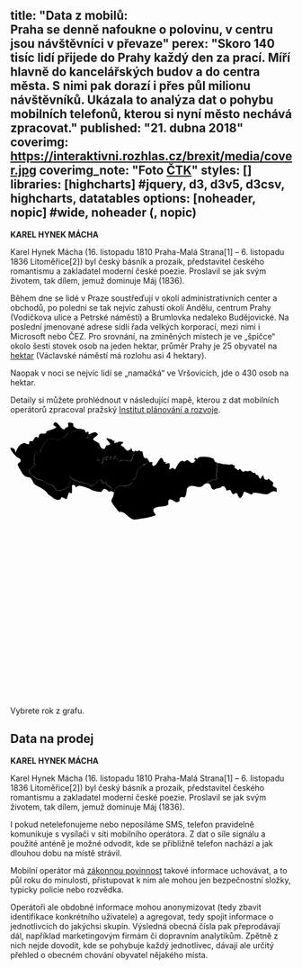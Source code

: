 title: "Data z mobilů:<br>Praha se denně nafoukne o polovinu, v centru jsou návštěvníci v převaze"
perex: "Skoro 140 tisíc lidí přijede do Prahy každý den za prací. Míří hlavně do kancelářských budov a do centra města. S nimi pak dorazí i přes půl milionu návštěvníků. Ukázala to analýza dat o pohybu mobilních telefonů, kterou si nyní město nechává zpracovat."
published: "21. dubna 2018"
coverimg: https://interaktivni.rozhlas.cz/brexit/media/cover.jpg
coverimg_note: "Foto <a href='#'>ČTK</a>"
styles: []
libraries: [highcharts] #jquery, d3, d3v5, d3csv, highcharts, datatables
options: [noheader, nopic] #wide, noheader (, nopic)
---
<left>
	<p>
	<b>KAREL HYNEK MÁCHA</b>
	</p><p>
	Karel Hynek Mácha (16. listopadu 1810 Praha-Malá Strana[1] – 6. listopadu 1836 Litoměřice[2]) byl český básník a prozaik, představitel českého romantismu a zakladatel moderní české poezie. Proslavil se jak svým životem, tak dílem, jemuž dominuje Máj (1836).
	</p>
</left>

Během dne se lidé v Praze soustřeďují v okolí administrativních center a obchodů, po poledni se tak nejvíc zahustí okolí Andělu, centrum Prahy (Vodičkova ulice a Petrské náměstí) a Brumlovka nedaleko Budějovické. Na poslední jmenované adrese sídlí řada velkých korporací, mezi nimi i Microsoft nebo ČEZ. Pro srovnání, na zmíněných místech je ve „špičce“ okolo šesti stovek osob na jeden hektar, průměr Prahy je 25 obyvatel na [hektar](https://cs.wikipedia.org/wiki/Hektar) (Václavské náměstí má rozlohu asi 4 hektary).

Naopak v noci se nejvíc lidí se „namačká“ ve Vršovicích, jde o 430 osob na hektar.

Detaily si můžete prohlédnout v následující mapě, kterou z dat mobilních operátorů zpracoval pražský [Institut plánování a rozvoje](http://www.iprpraha.cz/).

<wide>
<div id="mapdiv">
        <svg id="mapa" version="1.1" viewBox="0 0 850 850" preserveAspectRatio="xMinYMin meet">
                <path id="sud" d="
                    M135.2,0.3c-2.3,0-4.4,1.9-6.1,6.7c-1.4,3.6,11.5,6.5,8.6,8.6c-8.6,7.1-20.8,7.8-29.4,12.8c-1.4,0.7,0,4.3-1.5,5
                    c-5.7,2.8-13.6-1.5-17.9,2.1c-3.6,2.8-2.2,8.6-5.8,11.4c-1.4,1.4-2.9-3.6-5-2.9c-6.5,1.4-7.2,9.9-11.5,12.8
                    c-2.2,2.1-6.5-1.4-8.7,0.7c-2.2,1.4,0,5.7-2.1,7.8c-2.9,3.6-10.8-2.8-12.9-2.8c-18,2.8-20.9,16.3-26.6,27.7
                    c-1.4,2.8-1.5-7.1-4.3-9.2c-2.2-2.8-6.4-3.5-10-4.2c-6.5-1.4,7.1,21.3,21.5,30.5c1.4,0.7,6.5,1.4,7.2,5.7c2.2,10-7.2,6.4-8.6,14.2
                    c-0.7,2.1,15,28.4,17.2,30.5c12.2,12.1,15.1,3.6,23,11.4c5,5,5.7,12.8,10.8,17.1c10.1,7.1,35.2,16.4,40.2,30.6h0.7
                    c11.5,5.7,20.2,20.6,35.3,14.9c2.9-0.7,2.1-6.4,5-6.4c5,0,10,6.4,15.1,5c0,0,5.8-18.4,5.8-18.4c2.9-2.1,7.9,2.8,9.3,0.7
                    c1.4-1.4,0-22.1,0.7-23.5c2.2-2.1,6.5-0.6,9.3,0.8c1.4,0.7,0,4.2,1.5,5c3.6,0,6.4-4.3,10-4.3c3.5,0,6.7,0.9,10,1.6
                    c0,0,0.1,0,0.2,0.1c9.6,2.2,18.8,6.2,27.5,10.3c4.1,1.5,4.6,3.2,9.1,3.2c3.3,1.1,6.6,2.2,10,2.6c2.9,0,6.5,1.5,9.3,0.7
                    c4.3-2.1,5.8-7.8,9.3-9.2c3.4-0.9,7.3,2.3,10.9,5.1c2.9,3.1,4.7,5.4,7.8,1.9c1.5-1.1,6.3,1.4,7.5,2.3c1.8,1.3,1.7,1.3,1.6,0.6
                    c-1.4-2.2-5.5-9.2-5.8-11.4c-0.4-3.4-2-1.5-10.2-7.9c-4.1-3.2-5.4-5-5.3-7.3c0.2-3.3-0.9-3.6-4.4-1.2c-3.4,2.4-7.1,0.4-8.8-4.6
                    c-1.3-4-1.7-4.2-6.3-3.6c-2.8,0.4-5.4,1.5-6.2,2.7c-2.7,4.2-14.7,14.9-17,15.2c-1.3,0.2-4.6-1.4-7.3-3.4c-3.3-2.4-7.6-4-12.7-4.7
                    c-8.5-1.2-28.9-7.8-37.2-12.1c-2.9-1.5-6.2-4.3-7.3-6.1c-1.7-2.9-2-3-2.5-1c-0.3,1.3,0.3,4.5,1.5,7.2c2,4.6,1.9,5-1.1,8
                    c-2.6,2.6-3,4-2.3,8c0.9,5.5-0.2,7.1-6.1,9.2c-2.3,0.8-6.3,2.8-9,4.4c-5.3,3.2-18.6,5.6-22.1,3.9c-1.1-0.5-3.9-4.2-6.2-8.2
                    c-3.8-6.6-4.7-7.4-9.7-8.5c-5.4-1.2-17-6.6-25.7-12c-2.5-1.5-7.9-3.6-11.9-4.5c-6.2-1.4-9.2-3.2-18.3-10.9
                    c-6.7-5.7-11.1-10.3-11.3-12c-0.4-3.4,2.2-8.6,4.6-8.9c1-0.1,2.7-2,3.9-4.1c1.2-2.2,3.8-4.5,5.8-5.2c4.8-1.7,5.3-3.1,2.2-6.6
                    c-2.4-2.7-2.5-3.4-1.3-8.9c0.7-3.3,1.3-8.6,1.3-11.8c0-8.3,3.6-12.2,11-12.1l5.6,0.1l2.4-7.5c2.7-8.5,13.9-26.1,19.2-30.4
                    c5.3-4.3,19.6-5.3,25.9-1.8c4.2,2.3,4.8,2.3,8.4,0.3c2.1-1.2,5.9-2.5,8.4-2.9c2.5-0.4,5.5-1.7,6.7-3c1.1-1.3,3.3-2.9,4.8-3.5
                    c1.5-0.7,2.7-1.6,2.6-2.2c-0.1-0.5,1.1-2.6,2.6-4.7c2.4-3.3,3.3-3.7,8.3-3.6c4.4,0.1,6.7-0.6,10.7-3.3c4.1-2.7,6.3-3.4,11.4-3.4
                    c8.1,0,12.1,1.3,14.1,4.4C223.6,44,227,48.6,228,48.5c0.7-0.1,2.6-1.8,4.3-3.9c3.9-4.8,15.5-7.9,15.9-4.3c0.2,1.2-0.6,2.9-1.6,3.9
                    c-1.7,1.6-1.2,4.3,1.8,8.6c1.8,2.6,3.2,3.7,3.3,5.1c0.2,1.3,1.3,5.3,2.6,8.7c2.9,8.1,7.3,11.4,13.8,10.6c2.7-0.3,4.6-0.3,5.9,0.5
                    c-4.7-4.4-7.1-13.3-8.5-15.2c0,0-16.5-10-16.5-10c-1.4-9.2,25.9-12.8,6.5-22c-3.6-2.1-19.5,6.4-19.5,6.4c-2.2-2.1,0-5.7-2.1-7.8
                    c-0.7-1.4-2.9,0-5,0.7c-0.7,0-1.5,2.2-2.9,1.4c-1.4-2.1-0.7-5.7-3.6-7.8c-9.3-5.7-18.7,0.7-30.2-8.6c-7.9-5.7,2.8-11.3-10.1-12.8
                    c-20.1-3.6,2.9,12.1-16.5,15c-1.4,2.8-2.2,5-4.3,5c-7,1.6-17.2-20-25.2-21.6C135.8,0.3,135.5,0.2,135.2,0.3z M289.2,47.6
                    c-3.8,1.1,11.6,16.3,10.9,17.7c-0.6,1.2-1.6,1.9-2.8,2.4c-0.1,0.1-0.1,0.2-0.3,0.3c-0.1,0-0.1-0.1-0.2-0.1c-3.1,1.2-7.1,1.2-9.6,3.1
                    c-0.4,0.4-0.5,1.2-0.8,1.8c-1,2.4-1.3,5.6-3.6,6.7c-3,1.2-5.6,0.6-7.7-0.9c1,1.2,1.6,3,2,5.8c0.8,6.3-1.7,8.7-8.6,8.3
                    c-3.8-0.2-4.5,0.1-4.2,1.9c0.4,2.9-2.4,12.1-3.8,12.3c-1.5,0.2-0.1,8.5,1.5,9.2c0.8,0.4,1.6-0.6,1.8-2c0.4-2.8,2.5-4,2.8-1.5
                    c0.1,0.8,1.6,2.6,3.4,4c2.6,2.1,2.9,2.8,1.6,3.8c-1.7,1.4-0.3,5.1,1.8,4.8c0.7-0.1,1.6-1.2,1.8-2.4c0.3-1.2,1.1-3.2,1.9-4.3
                    c0.8-1.1,1.2-4.6,1.1-7.6c-0.3-5.5-0.2-5.6,1.7-2.4c1.1,1.8,2.6,3.1,3.5,3c0.8-0.1,2.7,0.6,4.1,1.6c2.4,1.6,2.5,1.6,2.3-0.3
                    c-0.1-1.1-1.8-2.7-3.7-3.6c-4-1.9-4.8-4.2-1.2-3.5c1.4,0.2,2.8-0.2,3.2-0.9c1.2-2.6,6.6-2.3,7.9,0.5c0.7,1.5,2.4,3.8,3.8,5.2
                    c2.6,2.5,2.6,2.5,1.3-2.4c-1.1-3.9-0.9-4.9,0.6-5.1c1.1-0.1,2.8,1.5,4,3.9c1.8,3.7,4.6,5.5,4.2,2.7c-0.1-0.6,1-1.5,2.3-2
                    c1.5-0.6,2.3-2,2.1-3.5c-0.2-1.4,0.2-2.6,0.9-2.7c0.7-0.1,1.5,1.4,1.7,3.2c0.7,4.9,2.6,6.7,5.6,5.3c2.3-1,2.6-0.7,3.1,3.3
                    c0.5,4,0.9,4.3,3.3,3.3c5.1-2.3,15.8-2.8,22.2-0.9c3.5,1,7.3,1.4,8.5,0.8c3.5-1.6,7.5-8.7,7.7-13.8c0.3-7,2.9-13.4,6.7-17
                    c0.1-0.1,0.7,1.6,0.3,0c-0.5,0.7-0.4,1.9-7.2,1.8c-1.1,0.1-1.7-4.8-1.9-5.7c-0.2-1.2-4.5-4.6-4.9-3.9c-0.4,2,0.9,3,2,4.1
                    c-0.3,0.6-1.3,1-2.8,0.9c-1.8-0.1-2.8,0.3-4.1,1.7c-0.7,0.8-1.3,1.2-1.8,1.4c-0.5,0.2-1,0.1-1.9-0.2c-1.6-0.6-3.4-1.8-5.2-3.3
                    c-1.7-1.6-3.4-3.4-4.4-5.2c-1.1-1.9-2.4-3.4-2.9-3.4c-0.6,0.1-2.4-1-4.1-2.3c-1.7-1.3-3.3-2.8-3.4-3.5c-0.2-0.8,1-1.9,3.4-3.1
                    c1.9-1,3.2-1.9,3.6-2.7c0.5-0.8,0.2-1.5-0.8-2.1c-0.8-0.5-1.3-0.9-1.4-1.5c0-0.1,0.1-0.2,0.1-0.3c-2.8,1.1-6.1-0.1-8.9-0.1
                    c-0.1,0-0.2,0.1-0.3,0.1c-2.9,0.4-4.5,1.1-5.3,2.2c-0.7,1-1.4,1.5-2,1.6c-0.6,0.1-1.1-0.4-1.5-1.3c-0.5-0.9-1-1.3-1.4-1.2
                    c-0.4,0.1-0.6,0.6-0.7,1.6c-0.1,1.2-0.6,1.7-1.9,1.7c-1.1,0-1.9-0.8-2.3-1.8c-0.4-1-0.4-2.3,0.3-3.1c0.7-0.8,0.7-1.3,0.5-1.7
                    c-0.1-0.1-0.2-0.1-0.3-0.2c-0.4-0.2-0.9-0.3-2.1-0.2c-1.1,0.2-1.8,0.2-2.4-0.2c-0.7-0.3-1.3-1-2.3-2.1c-1-1.1-1.7-1.8-2.5-2.2
                    c-0.8-0.4-1.6-0.5-3.1-0.5c-1.8,0-4.6-0.6-6-1.4c-1.5-0.8-3.3-1.4-4.2-1.3C290.3,48.3,289.8,47.9,289.2,47.6z"/>
                <path id="prot" d="M399.5,128.1c-1,0.6-2,1.6-3,2.7c-6.4,4.3-12,9.3-15.1,14.8c0,0.7-5.7,22.8-5.7,22.8
                    c-2.2,2.8-7.2,1.4-9.3,4.3c-1.4,2.1,0.7,5.7-0.7,7.8c-20.8,25.3-43.5-6-54.1,29c-0.5,0.5-1,1-1.4,1.5c-0.3-1.6-3.6-4.1-4-5.1
                    c-1.4-2.2-2.2-5.6-2.5-7.8c-0.4-3.4-2-1.5-10.2-7.9c-4.1-3.2-5.4-5-5.3-7.3c0.2-3.3-0.9-3.6-4.4-1.2c-3.4,2.4-7.1,0.4-8.8-4.6
                    c-1.3-4-1.7-4.2-6.3-3.6c-2.8,0.4-5.4,1.5-6.2,2.7c-2.7,4.2-14.7,14.9-17,15.2c-1.3,0.2-4.6-1.4-7.3-3.4c-3.3-2.4-7.6-4-12.7-4.7
                    c-8.5-1.2-28.9-7.8-37.2-12.1c-2.9-1.5-6.2-4.3-7.3-6.1c-1.7-2.9-2-3-2.5-1c-0.3,1.3,0.3,4.5,1.5,7.2c2,4.6,1.9,5-1.1,8
                    c-2.6,2.6-3,4-2.3,8c0.9,5.5-0.2,7.1-6.1,9.2c-2.3,0.8-6.3,2.8-9,4.4c-5.3,3.2-18.6,5.6-22.1,3.9c-1.1-0.5-3.9-4.2-6.2-8.2
                    c-3.8-6.6-4.7-7.4-9.7-8.5c-5.4-1.2-17-6.6-25.7-12c-2.5-1.5-7.9-3.6-11.9-4.5c-6.2-1.4-9.2-3.2-18.3-10.9
                    c-6.7-5.7-11.1-10.3-11.3-12c-0.4-3.4,2.2-8.6,4.6-8.9c1-0.1,2.7-2,3.9-4.1c1.2-2.2,3.8-4.5,5.8-5.2c4.8-1.7,5.3-3.1,2.2-6.6
                    c-2.4-2.7-2.5-3.4-1.3-8.9c0.7-3.3,1.3-8.6,1.3-11.8c0-8.3,3.6-12.2,11-12.1l5.6,0.1l2.4-7.5c2.7-8.5,13.9-26.1,19.2-30.4
                    c5.3-4.3,19.6-5.3,25.9-1.8c4.2,2.3,4.8,2.3,8.4,0.3c2.1-1.2,5.9-2.5,8.4-2.9c2.5-0.4,5.5-1.7,6.7-3c1.1-1.3,3.3-2.9,4.8-3.5
                    c1.5-0.7,2.7-1.6,2.6-2.2c-0.1-0.5,1.1-2.6,2.6-4.7c2.4-3.3,3.3-3.7,8.3-3.6c4.4,0.1,6.7-0.6,10.7-3.3c4.1-2.7,6.3-3.4,11.4-3.4
                    c8.1,0,12.1,1.3,14.1,4.4c9.2,14.6,12.6,19.2,13.6,19.1c0.7-0.1,2.6-1.8,4.3-3.9c3.9-4.8,15.5-7.9,15.9-4.3c0.2,1.2-0.6,2.9-1.6,3.9
                    c-1.7,1.6-1.2,4.3,1.8,8.6c1.8,2.6,3.2,3.7,3.3,5.1c0.2,1.3,1.3,5.3,2.6,8.7c2.9,8.1,7.3,11.4,13.8,10.6c6.2-0.8,8.1,0.7,9,7.2
                    c0.8,6.3-1.7,8.7-8.6,8.3c-3.8-0.2-4.5,0.1-4.2,1.9c0.4,2.9-2.4,12.1-3.8,12.3c-1.5,0.2-0.1,8.5,1.5,9.2c0.8,0.4,1.6-0.6,1.8-2
                    c0.4-2.8,2.5-4,2.8-1.5c0.1,0.8,1.6,2.6,3.4,4c2.6,2.1,2.9,2.8,1.6,3.8c-1.7,1.4-0.3,5.1,1.8,4.8c0.7-0.1,1.6-1.2,1.8-2.4
                    c0.3-1.2,1.1-3.2,1.9-4.3c0.8-1.1,1.2-4.6,1.1-7.6c-0.3-5.5-0.2-5.6,1.7-2.4c1.1,1.8,2.6,3.1,3.5,3c0.8-0.1,2.7,0.6,4.1,1.6
                    c2.4,1.6,2.5,1.6,2.3-0.3c-0.1-1.1-1.8-2.7-3.7-3.6c-4-1.9-4.8-4.2-1.2-3.5c1.4,0.2,2.8-0.2,3.2-0.9c1.2-2.6,6.6-2.3,7.9,0.5
                    c0.7,1.5,2.4,3.8,3.8,5.2c2.6,2.5,2.6,2.5,1.3-2.4c-1.1-3.9-0.9-4.9,0.6-5.1c1.1-0.1,2.8,1.5,4,3.9c1.8,3.7,4.6,5.5,4.2,2.7
                    c-0.1-0.6,1-1.5,2.3-2c1.5-0.6,2.3-2,2.1-3.5c-0.2-1.4,0.2-2.6,0.9-2.7c0.7-0.1,1.5,1.4,1.7,3.2c0.7,4.9,2.6,6.7,5.6,5.3
                    c2.3-1,2.6-0.7,3.1,3.3c0.5,4,0.9,4.3,3.3,3.3c5.1-2.3,15.8-2.8,22.2-0.9c3.5,1,7.3,1.4,8.5,0.8c3.5-1.6,7.5-8.7,7.7-13.8
                    c0.3-7,1.7-11.7,4.1-13.4c2.2-1.5,2.3-4.7,3.3-3.9l0.6,0.3c1.6,0.6,3.2,1.2,4,1.6c0.7,0.4,1.1,0.6,1.4,0.5c0.4-0.1,0.6-0.4,1.1-1
                    c0.8-1.1,2.2-1.8,3.6-2c1.4-0.2,2.7,0,3.4,0.8c0.8,1,1.4,1.6,2.1,1.9c0.7,0.3,1.6,0.1,2.8-0.2l1.5-0.3c0.4,0.9,0.8,1.9,1.4,3.4
                    l0.9,4.7c0.8,3.9,1.2,6,1.8,7.4c0.6,1.4,1.2,2.3,2.5,3.6c1.4,1.5,2.4,2.3,3.3,2.5c0.9,0.2,1.7-0.2,2.7-1c0.5-0.4,0.8-0.5,1.3-0.3
                    s0.9,0.6,1.5,1.4c0.9,1.1,1.7,2.5,1.8,3c0.1,0.5,1.6,2.3,3.1,4.1c0.2,1.2,0.6,2.4,1.4,3.3c-2.1,1-4.5,2.6-6.8,3.7
                    c-11,4.7-10.9,4.8-10.9,5"/>
                <path id="slov" d="M620.6,121.6c1.1,0.4,0.9-0.6-5.7-2.9c-2.9-1.4-2.2-6.4-4.3-8.5c-7-5.3-22.5-7.1-34.4-6.4
                    c-4,0.2-7.5,0.7-10.2,1.4c-2.2,0-2.2,4.3-4.3,5c-2.9,1.4-7.2-8.5-9.3,1.4c0,1.4,4.3,1.4,3.6,2.9c-2.2,3.6-5.8,7.8-10.1,7.8
                    c-5.7,0-9.3-7.8-15.1-8.5c-2.9-0.7-4.3,3.6-7.2,4.3c-2.9,0-5.7-2.8-8.6-2.1c-10.1,2.1-18.7,24.2-19.4,24.9c-2.9,1.4-5.7-4.3-8.6-3.6
                    c-3.6,0.7-10.1,6.4-10.1,2.9c0-1.4,4.3-14.9-0.7-17.1c-2.9-1.4-6.5,2.1-10.1,1.4c-1.4-0.7,1.4-3.6,0.7-5c-0.7-0.7-3.6,1.4-4.3,0.7
                    c-3.6-3.6-3.6-9.9-7.9-12.8c-7.2-5-16.5,31.3-28,22c-2.2-2.1,1.4-7.1-0.7-9.2c-2.2-2.1-7.2,1.4-8.6-0.7
                    c-12.2,5.7-29.5,14.9-35.9,26.3c0,0.7-5.7,22.8-5.7,22.8c-2.2,2.8-7.2,1.4-9.3,4.3c-1.4,2.1,0.7,5.7-0.7,7.8
                    c-21.6,26.3-45.3-8.6-55.3,33.4c0.7,9.2-10.1,19.2-5.8,26.3c3.9,6.4,8.2,12.3,12.8,18.1c3,3.7,6,7.4,9.4,11.1
                    c1.4-0.7,3.6-1.4,6.5-0.7c12.9,1.4,23,19.9,36.7,22.8c8.3,1.4,65.6-8.6,66.7-13.7c-0.7-1.1-1.9-2.4-3-4c-1.2-1.6-2.4-3.4-3.3-5.3
                    c-0.4-0.9-0.7-1.9-0.9-2.8c-0.2-0.9-0.2-1.9-0.1-2.8c0,0,0-0.1,0-0.1c0.2-2,1.2-3.9,3.8-5.4c10.1-7.1,32.3-2.1,40.2-10
                    c0.7-0.7,1-1.5,1.1-2.5c0-1,0-2-0.1-3c-0.1-1.2-0.3-2.4-0.3-3.6c0-0.1,0.1-0.3,0.1-0.4c0-1.2,0.1-2.3,0.7-3.3
                    c5.7-10,18.7,5.7,24.4,5c6.6-1,8.5-2.4,8.9-4c0-0.4,0.1-0.8,0-1.3c-0.1-0.6-0.3-1.3-0.3-2c0-0.2,0-0.4,0-0.6c-0.1-0.5,0-1.1,0-1.6
                    c0.2-1.7,1.1-3.5,4.4-5.5c2.9-1.4,7.2,1.4,10.1,0.7c7.9-3.6,5-22.7,9.3-28.4c10.8-13.5,26.6-0.7,38.8-2.9
                    c7.2-0.7,11.5-10.7,18.7-10.7c1.3,0.1,2.4,0.2,3.4,0.3l-0.1-5.5c-0.2,0-0.3,0-0.5,0c2.2-0.1,4.5-0.2,5.9-0.3c1.5,0,2.5-0.3,3.2-0.7
                    c0.4-0.2,0.7-0.5,0.9-0.9c0.2-0.4,0.4-0.8,0.6-1.4c0.3-1.1,0.7-1.8,1.3-2.2c0.3-0.2,0.6-0.3,1-0.3c0.4,0,0.8,0,1.3,0.1
                    c2.4,0.4,4.6,0.6,6.4,0.6s3.4-0.3,4.5-0.8c0.6-0.2,1.1-0.6,1.5-0.9c0.4-0.4,0.8-0.8,1-1.2s0.4-1,0.5-1.6c0.1-0.6,0.1-1.2,0-1.9
                    c-0.1-0.9-0.4-1.9-0.8-2.7c-0.4-0.8-0.8-1.4-1.2-1.8c-0.3-0.2-0.5-0.5-0.6-0.9s-0.1-0.9-0.1-1.5c0.1-1.2,0.4-2.9,1.1-5.3
                    c0.5-1.8,0.9-3.7,1.1-5.4c0.2-1.6,0.1-3-0.2-3.7c-0.3-0.7-0.4-1.7-0.4-2.8c0-1.1,0.3-2.2,0.6-3.1c0.4-1,0.7-2.4,1-4s0.5-3.4,0.6-5.2
                    s0.2-3.5,0.2-5C621.4,123.8,620.9,122.4,620.6,121.6z"/>
                <path id="ukr" d="M799.5,201.4c0.4-1,0.5-1.6,0.2-2.2c-0.3-0.6-1-1.2-2.4-2.3c-1.6-1.3-3.3-2.3-3.7-2.2
                    c-0.4,0.1-1.9-0.5-3.2-1.4c-1-0.6-1.7-1.1-2-1.7c-0.4-0.6-0.4-1.2-0.4-2.1c0-1.2,0.4-3.1,1-4.2c0.7-1.3,1.1-2.3,0.7-3.2
                    c-0.4-0.9-1.4-1.8-3.1-3.1c-1.7-1.2-3.2-2.7-3.3-3.2c-0.1-0.5-1.4-1.2-2.8-1.6c-1.6-0.4-2.8-1.4-3.1-2.4c-0.3-1-1.2-2.1-1.8-2.5
                    c-0.5-0.3-0.8-0.3-1-0.2c-0.2,0.2-0.4,0.6-0.6,1.4c-0.3,1.3-1.5,2.1-3.1,2.4c-1.6,0.3-3.7,0.1-5.5-0.8c-1.3-0.6-2-1-2.6-1.8
                    c-0.5-0.8-0.9-1.8-1.3-3.6c-1.6-6.1-2.9-9.4-3.6-8.7c-0.3,0.3-0.5,1.3-0.3,2.2c0.1,0.6,0.1,1-0.1,1.4c-0.3,0.3-0.8,0.5-1.5,0.7
                    c-1.1,0.2-1.9,0.7-2.4,1.4s-0.7,1.8-0.6,3.1c0.1,1.2-0.3,1.9-1.1,2.1c-0.8,0.2-1.9,0-3.2-0.8c-0.9-0.5-1.5-1.1-2-1.8
                    c-0.5-0.7-0.8-1.6-1.1-3c-0.4-1.7-0.6-2.5-1.1-3.1c-0.5-0.6-1.4-0.9-3-1.4c-1.7-0.5-2.7-0.9-3.6-1.7c-0.9-0.7-1.6-1.8-2.6-3.6
                    c-0.5-0.9-0.9-1.4-1.5-1.6c-0.5-0.2-1.2-0.2-2.2,0c-1.3,0.3-2,0.4-3.1-0.3s-2.7-1.9-5.6-4.5c-0.8-0.7-1.4-1-2.4-1.1
                    c-1-0.1-2.5,0.2-4.9,0.7c-2.3,0.5-3.7,0.7-4.7,0.7c-1.1,0-1.7-0.4-2.5-0.9c-0.7-0.5-1.2-0.8-1.7-0.8c-0.5,0-0.8,0.2-1.3,0.7
                    c-0.7,0.6-2.7,1.4-4.4,1.8c-1.4,0.3-2.3,0.4-3.1,0.2c-0.8-0.2-1.5-0.8-2.5-1.9c-1.3-1.3-2.5-2.6-2.6-2.9c-0.1-0.3-1.1-1.4-2.3-2.4
                    l-2.2-1.8l-0.9,2c-0.5,1.1-1.6,2.2-2.5,2.4c-0.8,0.2-1.4,0.2-2.1-0.3c-0.7-0.4-1.7-1.3-3.4-3c-1.1-1-2.6-1.9-3.5-1.8
                    c-0.6,0-1.1-0.3-1.6-0.8c-0.5-0.5-0.9-1.2-1.1-2c-0.5-1.6-0.4-3.4,0.6-4.3c0.7-0.7,1-1.5,0.7-1.9c-0.4-0.5-1.9-0.4-1.4,0.4
                    c0.3,0.5-2.5-0.6-5.8-2.6c-3.2-2-9.3,0.3-10.4,0.5c-0.5,0.1-6.9-2.8-7.4-1.2c-0.5-0.1-2.3-0.7-2.9-0.5c-3.2-0.4-3.9,0.1-7.1-0.4
                    c-3.2-0.5-6.5-1.2-9.7-2.3c-2.8-0.8-5.6-1.2-8.3-1.8c0.2,0.8,0.4,2.1,0.4,3.6c0,1.5-0.1,3.3-0.2,5s-0.4,3.6-0.6,5.2s-0.6,3-1,4
                    c-0.4,0.9-0.6,2-0.6,3.1c0,1.1,0.1,2.1,0.4,2.8c0.3,0.7,0.4,2.1,0.2,3.7c-0.2,1.6-0.5,3.5-1.1,5.4c-0.7,2.3-1.1,4-1.1,5.3
                    c0,0.6,0,1.1,0.1,1.5s0.3,0.7,0.6,0.9c0.4,0.3,0.9,0.9,1.2,1.8c0.4,0.8,0.6,1.8,0.8,2.7c0.1,0.7,0.1,1.3,0,1.9
                    c-0.1,0.6-0.3,1.1-0.5,1.6s-0.6,0.9-1,1.2c-0.4,0.4-0.9,0.7-1.5,0.9c-1.2,0.5-2.7,0.8-4.5,0.8s-4-0.1-6.4-0.6
                    c-0.5-0.1-0.9-0.1-1.3-0.1c-0.4,0-0.7,0.2-1,0.3c-0.6,0.4-1,1.1-1.3,2.2c-0.2,0.6-0.4,1-0.6,1.4c-0.2,0.4-0.5,0.7-0.9,0.9
                    c-0.7,0.5-1.7,0.7-3.2,0.7c-1.3,0-3.3,0.1-5.4,0.2l0.1,5.5c13.2,2.2,4.7,14.2,17.4,18.2c2.2,1.4,5-2.1,7.9-2.9
                    c5.7-1.4,16.5-1.4,16.5-7.1c11.7,1.4,7.9,1.4,9.6,3.8c0.3,0.6,0.9,1,1.1,1.7c0.2,0,0.5-0.1,0.5,0.2c-0.1,0.8,3,10,6.8,6.9
                    c2-0.1,4.5-2.4,6.4-1.2c2,1.3,3.2,3.6,4.4,6c0.3,1,3,7.9,4.9,5.6c0.2-0.2,0.3,0.7,0.4,1.1c2.6,0.3,4.8-2.7,7.5-3.4
                    c2.1,0,4.2,1.3,5.6,2l1.1,6.9c4.7-0.1,0.1,5.3,3.8,4.2c2.8,4.7,6.4-1.8,6.5-1c2-2.2,4.2-6.2,6.7-12.8c0.7-1.4,0.8-3.6,2.2-3.6
                    c1,0,5.6,1.9,10.1,3.9c0.4,0.1,0.6,0,1.1,0.2c1,0.3,1.5,0.8,2.2,1.2c3.9,1.6,8,3.4,8.9,3.4c1.4,0,2.1-3.6,3.6-4.3
                    c9.3-3.6,33.1,5.7,44.6,2.9c6.5-2.1,10.8-7.9,17.3-8.6c2.9-0.2,5.5,0.7,8,2c0.1,0,0.3-0.1,0.3-0.1c0.8,0,1.2-0.1,1.4-0.4
                    c0.2-0.4,0.2-1-0.1-2.2C799,204.7,799.1,202.6,799.5,201.4z"/>
                </svg>           
</div>

<div id="info">
    <div id="narat_in" class="narat">Vybrete rok z grafu.</div>
    <div id="narat_out" class="narat"></div>
</div>

<div id="tline"></div>
</wide>


## Data na prodej
<right>
	<p>
	<b>KAREL HYNEK MÁCHA</b>
	</p><p>
	Karel Hynek Mácha (16. listopadu 1810 Praha-Malá Strana[1] – 6. listopadu 1836 Litoměřice[2]) byl český básník a prozaik, představitel českého romantismu a zakladatel moderní české poezie. Proslavil se jak svým životem, tak dílem, jemuž dominuje Máj (1836).
	</p>
</right>

I pokud netelefonujeme nebo neposíláme SMS, telefon pravidelně komunikuje s vysílači v síti mobilního operátora. Z dat o síle signálu a použité anténě je možné odvodit, kde se přibližně telefon nachází a jak dlouhou dobu na místě strávil.

Mobilní operátor má [zákonnou povinnost](https://www.zakonyprolidi.cz/cs/2005-127/zneni-20160919#p97-3) takové informace uchovávat, a to půl roku do minulosti, přistupovat k nim ale mohou jen bezpečnostní složky, typicky policie nebo rozvědka.

Operátoři ale obdobné informace mohou anonymizovat (tedy zbavit identifikace konkrétního uživatele) a agregovat, tedy spojit informace o jednotlivcích do jakýchsi skupin. Výsledná obecná čísla pak přeprodávají dál, například marketingovým firmám či dopravním analytikům. Zpětně z nich nejde dovodit, kde se pohybuje každý jednotlivec, dávají ale určitý přehled o obecném chování obyvatel nějakého místa.